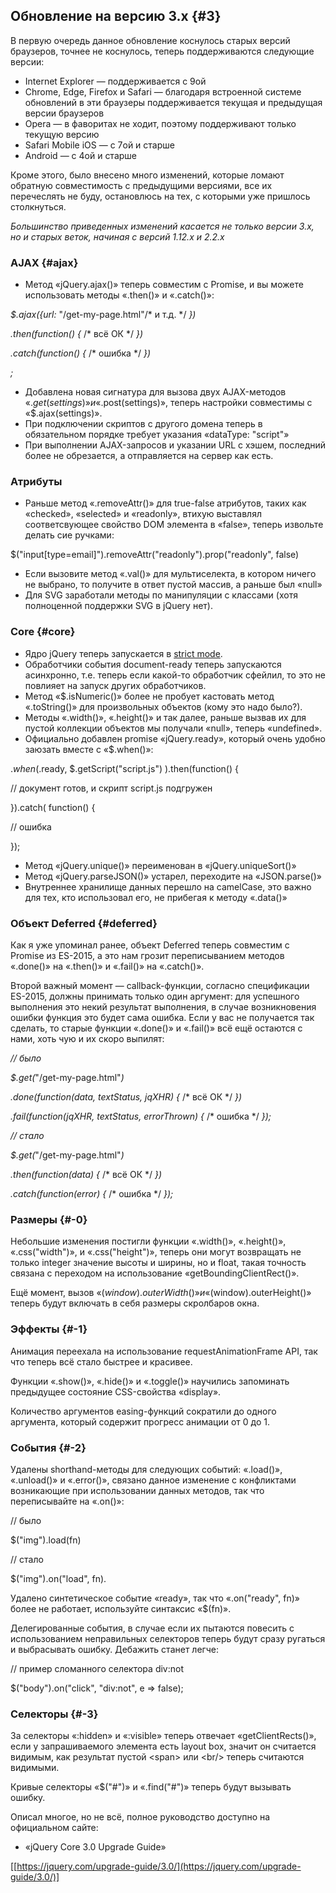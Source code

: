 ## Обновление на версию 3.х {#3}

В первую очередь данное обновление коснулось старых версий браузеров, точнее не коснулось, теперь поддерживаются следующие версии:

*   Internet Explorer — поддерживается с 9ой
*   Chrome, Edge, Firefox и Safari — благодаря встроенной системе обновлений в эти браузеры поддерживается текущая и предыдущая версии браузеров
*   Opera — в фаворитах не ходит, поэтому поддерживают только текущую версию
*   Safari Mobile iOS — c 7ой и старше
*   Android — с 4ой и старше

Кроме этого, было внесено много изменений, которые ломают обратную совместимость с предыдущими версиями, все их перечеслять не буду, остановлюсь на тех, с которыми уже пришлось столкнуться.

_Большинство приведенных изменений касается не только версии 3.x, но и старых веток, начиная с версий 1.12.x и 2.2.x_

### AJAX {#ajax}

*   Метод «jQuery.ajax()» теперь совместим с Promise, и вы можете использовать методы «.then()» и «.catch()»:

_$._ajax_({url:_ &quot;/get-my-page.html&quot;/* и т.д. */ _})_

_._then_(_function_() {_ /* всё ОК */ _})_

_._catch_(_function_() {_ /* ошибка */ _})_

_;_

*   Добавлена новая сигнатура для вызова двух AJAX-методов «$.get(settings)» и «$.post(settings)», теперь настройки совместимы с «$.ajax(settings)».
*   При подключении скриптов с другого домена теперь в обязательном порядке требует указания «dataType: &quot;script&quot;»
*   При выполнении AJAX-запросов и указании URL с хэшем, последний более не обрезается, а отправляется на сервер как есть.

### Атрибуты

*   Раньше метод «.removeAttr()» для true-false атрибутов, таких как «checked», «selected» и «readonly», втихую выставлял соответсвующее свойство DOM элемента в «false», теперь извольте делать сие ручками:

$(&quot;input[type=email]&quot;).removeAttr(&quot;readonly&quot;).prop(&quot;readonly&quot;, false)

*   Если вызовите метод «.val()» для мультиселекта, в котором ничего не выбрано, то получите в ответ пустой массив, а раньше был «null»
*   Для SVG заработали методы по манипуляции с классами (хотя полноценной поддержки SVG в jQuery нет).

### Core {#core}

*   Ядро jQuery теперь запускается в [strict mode](https://learn.javascript.ru/strict-mode).
*   Обработчики события document-ready теперь запускаются асинхронно, т.е. теперь если какой-то обработчик сфейлил, то это не повлияет на запуск других обработчиков.
*   Метод «$.isNumeric()» более не пробует кастовать метод «.toString()» для произвольных объектов (кому это надо было?).
*   Методы «.width()», «.height()» и так далее, раньше вызвав их для пустой коллекции объектов мы получали «null», теперь «undefined».
*   Официально добавлен promise «jQuery.ready», который очень удобно заюзать вместе с «$.when()»:

$.when($.ready, $.getScript(&quot;script.js&quot;) ).then(function() {

// документ готов, и скрипт script.js подгружен

}).catch( function() {

// ошибка

});

*   Метод «jQuery.unique()» переименован в «jQuery.uniqueSort()»
*   Метод «jQuery.parseJSON()» устарел, переходите на «JSON.parse()»
*   Внутреннее хранилище данных перешло на camelCase, это важно для тех, кто использовал его, не прибегая к методу «.data()»

### Объект Deferred {#deferred}

Как я уже упоминал ранее, объект Deferred теперь совместим с Promise из ES-2015, а это нам грозит переписыванием методов «.done()» на «.then()» и «.fail()» на «.catch()».

Второй важный момент — callback-функции, согласно спецификации ES-2015, должны принимать только один аргумент: для успешного выполнения это некий результат выполнения, в случае возникновения ошибки функция это будет сама ошибка. Если у вас не получается так сделать, то старые функции «.done()» и «.fail()» всё ещё остаются с нами, хоть чую и их скоро выпилят:

_// было_

_$._get_(_&quot;/get-my-page.html&quot;_)_

_._done_(_function_(data, textStatus, jqXHR) {_ /* всё ОК */ _})_

_._fail_(_function_(jqXHR, textStatus, errorThrown) {_ /* ошибка */ _});_

_// стало_

_$._get_(_&quot;/get-my-page.html&quot;_)_

_._then_(_function_(data) {_ /* всё ОК */ _})_

_._catch_(_function_(error) {_ /* ошибка */ _});_

### Размеры {#-0}

Небольшие изменения постигли функции «.width()», «.height()», «.css(&quot;width&quot;)», и «.css(&quot;height&quot;)», теперь они могут возвращать не только integer значение высоты и ширины, но и float, такая точность связана с переходом на использование «getBoundingClientRect()».

Ещё момент, вызов «$(window).outerWidth()» и «$(window).outerHeight()» теперь будут включать в себя размеры скролбаров окна.

### Эффекты {#-1}

Анимация переехала на использование requestAnimationFrame API, так что теперь всё стало быстрее и красивее.

Функции «.show()», «.hide()» и «.toggle()» научились запоминать предыдущее состояние CSS-свойства «display».

Количество аргументов easing-функций сократили до одного аргумента, который содержит прогресс анимации от 0 до 1.

### События {#-2}

Удалены shorthand-методы для следующих событий: «.load()», «.unload()» и «.error()», связано данное изменение с конфликтами возникающие при использовании данных методов, так что переписывайте на «.on()»:

// было

$(&quot;img&quot;).load(fn)

// стало

$(&quot;img&quot;).on(&quot;load&quot;, fn).

Удалено синтетическое событие «ready», так что «.on(&quot;ready&quot;, fn)» более не работает, используйте синтаксис «$(fn)».

Делегированные события, в случае если их пытаются повесить c использованием неправильных селекторов теперь будут сразу ругаться и выбрасывать ошибку. Дебажить станет легче:

// пример сломанного селектора div:not

$(&quot;body&quot;).on(&quot;click&quot;, &quot;div:not&quot;, e =&gt; false);

### Селекторы {#-3}

За селекторы «:hidden» и «:visible» теперь отвечает «getClientRects()», если у запрашиваемого элемента есть layout box, значит он считается видимым, как результат пустой &lt;span&gt; или &lt;br/&gt; теперь считаются видимыми.

Кривые селекторы «$(&quot;#&quot;)» и «.find(&quot;#&quot;)» теперь будут вызывать ошибку.

Описал многое, но не всё, полное руководство доступно на официальном сайте:

*   «jQuery Core 3.0 Upgrade Guide»

[[https://jquery.com/upgrade-guide/3.0/](https://jquery.com/upgrade-guide/3.0/)]